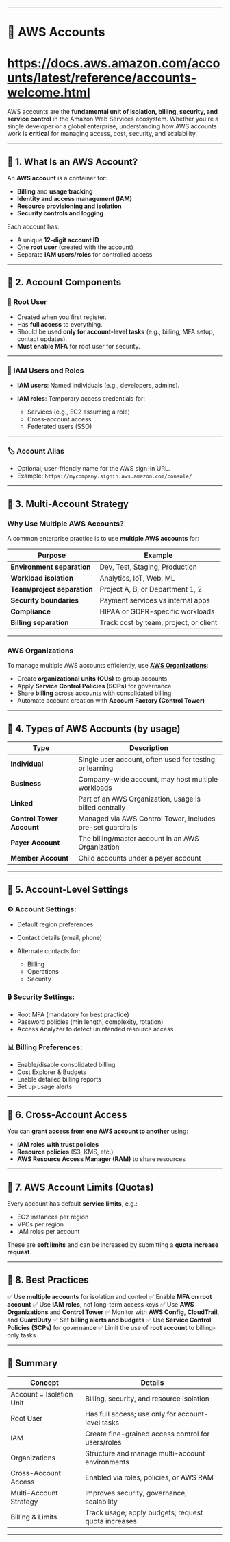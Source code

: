 __________________________________________________________________________________________________________________________
#                                     🧾 AWS Accounts
#            https://docs.aws.amazon.com/accounts/latest/reference/accounts-welcome.html

AWS accounts are the **fundamental unit of isolation, billing, security, and service control** in the Amazon Web Services ecosystem. Whether you're a single developer or a global enterprise, understanding how AWS accounts work is **critical** for managing access, cost, security, and scalability.

---
## 🔹 1. What Is an AWS Account?

An **AWS account** is a container for:

* **Billing** and **usage tracking**
* **Identity and access management (IAM)**
* **Resource provisioning and isolation**
* **Security controls and logging**

Each account has:

* A unique **12-digit account ID**
* One **root user** (created with the account)
* Separate **IAM users/roles** for controlled access

---

## 🔹 2. Account Components

### 🧑 Root User

* Created when you first register.
* Has **full access** to everything.
* Should be used **only for account-level tasks** (e.g., billing, MFA setup, contact updates).
* **Must enable MFA** for root user for security.

---

### 👥 IAM Users and Roles

* **IAM users**: Named individuals (e.g., developers, admins).
* **IAM roles**: Temporary access credentials for:

  * Services (e.g., EC2 assuming a role)
  * Cross-account access
  * Federated users (SSO)

---

### 🏷️ Account Alias

* Optional, user-friendly name for the AWS sign-in URL.
* Example: `https://mycompany.signin.aws.amazon.com/console/`

---

## 🔹 3. Multi-Account Strategy

### Why Use Multiple AWS Accounts?

A common enterprise practice is to use **multiple AWS accounts** for:

| Purpose                     | Example                                |
| --------------------------- | -------------------------------------- |
| **Environment separation**  | Dev, Test, Staging, Production         |
| **Workload isolation**      | Analytics, IoT, Web, ML                |
| **Team/project separation** | Project A, B, or Department 1, 2       |
| **Security boundaries**     | Payment services vs internal apps      |
| **Compliance**              | HIPAA or GDPR-specific workloads       |
| **Billing separation**      | Track cost by team, project, or client |

---

### AWS Organizations

To manage multiple AWS accounts efficiently, use **[AWS Organizations](https://aws.amazon.com/organizations/)**:

* Create **organizational units (OUs)** to group accounts
* Apply **Service Control Policies (SCPs)** for governance
* Share **billing** across accounts with consolidated billing
* Automate account creation with **Account Factory (Control Tower)**

---

## 🔹 4. Types of AWS Accounts (by usage)

| Type                      | Description                                                |
| ------------------------- | ---------------------------------------------------------- |
| **Individual**            | Single user account, often used for testing or learning    |
| **Business**              | Company-wide account, may host multiple workloads          |
| **Linked**                | Part of an AWS Organization, usage is billed centrally     |
| **Control Tower Account** | Managed via AWS Control Tower, includes pre-set guardrails |
| **Payer Account**         | The billing/master account in an AWS Organization          |
| **Member Account**        | Child accounts under a payer account                       |

---

## 🔹 5. Account-Level Settings

### ⚙️ Account Settings:

* Default region preferences
* Contact details (email, phone)
* Alternate contacts for:

  * Billing
  * Operations
  * Security

### 🔒 Security Settings:

* Root MFA (mandatory for best practice)
* Password policies (min length, complexity, rotation)
* Access Analyzer to detect unintended resource access

### 📊 Billing Preferences:

* Enable/disable consolidated billing
* Cost Explorer & Budgets
* Enable detailed billing reports
* Set up usage alerts

---

## 🔹 6. Cross-Account Access

You can **grant access from one AWS account to another** using:

* **IAM roles with trust policies**
* **Resource policies** (S3, KMS, etc.)
* **AWS Resource Access Manager (RAM)** to share resources

---

## 🔹 7. AWS Account Limits (Quotas)

Every account has default **service limits**, e.g.:

* EC2 instances per region
* VPCs per region
* IAM roles per account

These are **soft limits** and can be increased by submitting a **quota increase request**.

---

## 🔹 8. Best Practices

✅ Use **multiple accounts** for isolation and control
✅ Enable **MFA on root account**
✅ Use **IAM roles**, not long-term access keys
✅ Use **AWS Organizations** and **Control Tower**
✅ Monitor with **AWS Config**, **CloudTrail**, and **GuardDuty**
✅ Set **billing alerts and budgets**
✅ Use **Service Control Policies (SCPs)** for governance
✅ Limit the use of **root account** to billing-only tasks

---

## 🧠 Summary

| Concept                  | Details                                             |
| ------------------------ | --------------------------------------------------- |
| Account = Isolation Unit | Billing, security, and resource isolation           |
| Root User                | Has full access; use only for account-level tasks   |
| IAM                      | Create fine-grained access control for users/roles  |
| Organizations            | Structure and manage multi-account environments     |
| Cross-Account Access     | Enabled via roles, policies, or AWS RAM             |
| Multi-Account Strategy   | Improves security, governance, scalability          |
| Billing & Limits         | Track usage; apply budgets; request quota increases |

---
